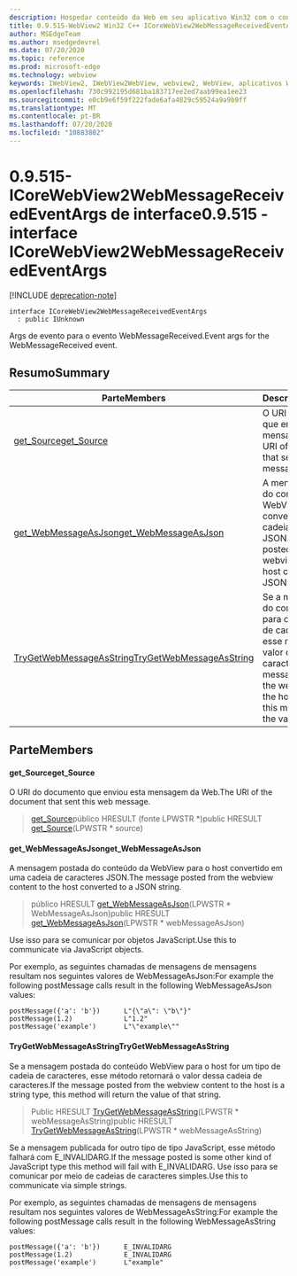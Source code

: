```yaml
---
description: Hospedar conteúdo da Web em seu aplicativo Win32 com o controle WebView2 do Microsoft Edge
title: 0.9.515-WebView2 Win32 C++ ICoreWebView2WebMessageReceivedEventArgs
author: MSEdgeTeam
ms.author: msedgedevrel
ms.date: 07/20/2020
ms.topic: reference
ms.prod: microsoft-edge
ms.technology: webview
keywords: IWebView2, IWebView2WebView, webview2, WebView, aplicativos Win32, Win32, Edge, ICoreWebView2, ICoreWebView2Controller, controle do navegador, HTML Edge
ms.openlocfilehash: 730c992195d681ba183717ee2ed7aab99ea1ee23
ms.sourcegitcommit: e0cb9e6f59f222fade6afa4829c59524a9a9b9ff
ms.translationtype: MT
ms.contentlocale: pt-BR
ms.lasthandoff: 07/20/2020
ms.locfileid: "10883802"
---
```

# <span data-ttu-id="7cc34-104">0.9.515-ICoreWebView2WebMessageReceivedEventArgs de interface</span><span class="sxs-lookup"><span data-stu-id="7cc34-104">0.9.515 - interface ICoreWebView2WebMessageReceivedEventArgs</span></span> 

[!INCLUDE [deprecation-note](../../includes/deprecation-note.md)]

```
interface ICoreWebView2WebMessageReceivedEventArgs
  : public IUnknown
```

<span data-ttu-id="7cc34-105">Args de evento para o evento WebMessageReceived.</span><span class="sxs-lookup"><span data-stu-id="7cc34-105">Event args for the WebMessageReceived event.</span></span>

## <span data-ttu-id="7cc34-106">Resumo</span><span class="sxs-lookup"><span data-stu-id="7cc34-106">Summary</span></span>

 <span data-ttu-id="7cc34-107">Parte</span><span class="sxs-lookup"><span data-stu-id="7cc34-107">Members</span></span>                        | <span data-ttu-id="7cc34-108">Descrições</span><span class="sxs-lookup"><span data-stu-id="7cc34-108">Descriptions</span></span>
--------------------------------|---------------------------------------------
[<span data-ttu-id="7cc34-109">get_Source</span><span class="sxs-lookup"><span data-stu-id="7cc34-109">get_Source</span></span>](#get_source) | <span data-ttu-id="7cc34-110">O URI do documento que enviou esta mensagem da Web.</span><span class="sxs-lookup"><span data-stu-id="7cc34-110">The URI of the document that sent this web message.</span></span>
[<span data-ttu-id="7cc34-111">get_WebMessageAsJson</span><span class="sxs-lookup"><span data-stu-id="7cc34-111">get_WebMessageAsJson</span></span>](#get_webmessageasjson) | <span data-ttu-id="7cc34-112">A mensagem postada do conteúdo da WebView para o host convertido em uma cadeia de caracteres JSON.</span><span class="sxs-lookup"><span data-stu-id="7cc34-112">The message posted from the webview content to the host converted to a JSON string.</span></span>
[<span data-ttu-id="7cc34-113">TryGetWebMessageAsString</span><span class="sxs-lookup"><span data-stu-id="7cc34-113">TryGetWebMessageAsString</span></span>](#trygetwebmessageasstring) | <span data-ttu-id="7cc34-114">Se a mensagem postada do conteúdo WebView para o host for um tipo de cadeia de caracteres, esse método retornará o valor dessa cadeia de caracteres.</span><span class="sxs-lookup"><span data-stu-id="7cc34-114">If the message posted from the webview content to the host is a string type, this method will return the value of that string.</span></span>

## <span data-ttu-id="7cc34-115">Parte</span><span class="sxs-lookup"><span data-stu-id="7cc34-115">Members</span></span>

#### <span data-ttu-id="7cc34-116">get_Source</span><span class="sxs-lookup"><span data-stu-id="7cc34-116">get_Source</span></span> 

<span data-ttu-id="7cc34-117">O URI do documento que enviou esta mensagem da Web.</span><span class="sxs-lookup"><span data-stu-id="7cc34-117">The URI of the document that sent this web message.</span></span>

> <span data-ttu-id="7cc34-118">[get_Source](#get_source)público HRESULT (fonte LPWSTR \*)</span><span class="sxs-lookup"><span data-stu-id="7cc34-118">public HRESULT [get_Source](#get_source)(LPWSTR \* source)</span></span>

#### <span data-ttu-id="7cc34-119">get_WebMessageAsJson</span><span class="sxs-lookup"><span data-stu-id="7cc34-119">get_WebMessageAsJson</span></span> 

<span data-ttu-id="7cc34-120">A mensagem postada do conteúdo da WebView para o host convertido em uma cadeia de caracteres JSON.</span><span class="sxs-lookup"><span data-stu-id="7cc34-120">The message posted from the webview content to the host converted to a JSON string.</span></span>

> <span data-ttu-id="7cc34-121">público HRESULT [get_WebMessageAsJson](#get_webmessageasjson)(LPWSTR \* WebMessageAsJson)</span><span class="sxs-lookup"><span data-stu-id="7cc34-121">public HRESULT [get_WebMessageAsJson](#get_webmessageasjson)(LPWSTR \* webMessageAsJson)</span></span>

<span data-ttu-id="7cc34-122">Use isso para se comunicar por objetos JavaScript.</span><span class="sxs-lookup"><span data-stu-id="7cc34-122">Use this to communicate via JavaScript objects.</span></span>

<span data-ttu-id="7cc34-123">Por exemplo, as seguintes chamadas de mensagens de mensagens resultam nos seguintes valores de WebMessageAsJson:</span><span class="sxs-lookup"><span data-stu-id="7cc34-123">For example the following postMessage calls result in the following WebMessageAsJson values:</span></span>

```
postMessage({'a': 'b'})      L"{\"a\": \"b\"}"
postMessage(1.2)             L"1.2"
postMessage('example')       L"\"example\""
```

#### <span data-ttu-id="7cc34-124">TryGetWebMessageAsString</span><span class="sxs-lookup"><span data-stu-id="7cc34-124">TryGetWebMessageAsString</span></span> 

<span data-ttu-id="7cc34-125">Se a mensagem postada do conteúdo WebView para o host for um tipo de cadeia de caracteres, esse método retornará o valor dessa cadeia de caracteres.</span><span class="sxs-lookup"><span data-stu-id="7cc34-125">If the message posted from the webview content to the host is a string type, this method will return the value of that string.</span></span>

> <span data-ttu-id="7cc34-126">Public HRESULT [TryGetWebMessageAsString](#trygetwebmessageasstring)(LPWSTR \* webMessageAsString)</span><span class="sxs-lookup"><span data-stu-id="7cc34-126">public HRESULT [TryGetWebMessageAsString](#trygetwebmessageasstring)(LPWSTR \* webMessageAsString)</span></span>

<span data-ttu-id="7cc34-127">Se a mensagem publicada for outro tipo de tipo JavaScript, esse método falhará com E_INVALIDARG.</span><span class="sxs-lookup"><span data-stu-id="7cc34-127">If the message posted is some other kind of JavaScript type this method will fail with E_INVALIDARG.</span></span> <span data-ttu-id="7cc34-128">Use isso para se comunicar por meio de cadeias de caracteres simples.</span><span class="sxs-lookup"><span data-stu-id="7cc34-128">Use this to communicate via simple strings.</span></span>

<span data-ttu-id="7cc34-129">Por exemplo, as seguintes chamadas de mensagens de mensagens resultam nos seguintes valores de WebMessageAsString:</span><span class="sxs-lookup"><span data-stu-id="7cc34-129">For example the following postMessage calls result in the following WebMessageAsString values:</span></span>

```
postMessage({'a': 'b'})      E_INVALIDARG
postMessage(1.2)             E_INVALIDARG
postMessage('example')       L"example"
```

